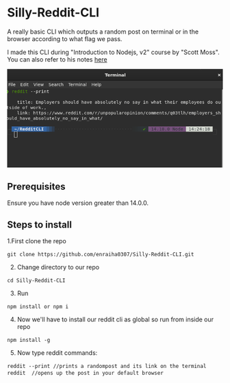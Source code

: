 # Silly-Reddit-CLI
A really basic CLI which outputs a random post on terminal or in the browser according to what flag we pass.

I made this CLI during  "Introduction to Nodejs, v2" course by "Scott Moss".
You can also refer to his notes [here](https://intro-to-nodejs-v2-site.vercel.app/lesson/09-clis)

<div align="center">
<img src="./imgs/pic.png" alt="pic of the reddit cli"/>
</div>

## Prerequisites
Ensure you have node version greater than 14.0.0. 

## Steps to install

1.First clone the repo
```
git clone https://github.com/enraiha0307/Silly-Reddit-CLI.git

```
2. Change directory to our repo

```
cd Silly-Reddit-CLI
```
3. Run
 ```
 npm install or npm i
 ```
4. Now we'll have to install our reddit cli as global so run from inside our repo
```
npm install -g
```
5. Now type reddit commands:
```
reddit --print //prints a randompost and its link on the terminal
reddit  //opens up the post in your default browser
```


